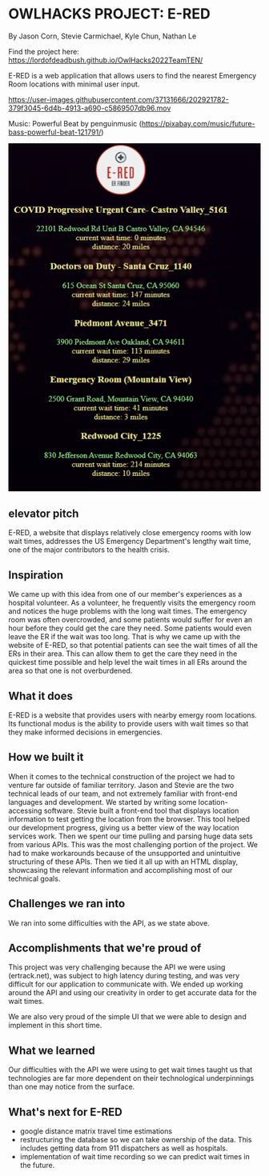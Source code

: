 # OWLHACKS PROJECT: E-RED

By Jason Corn, Stevie Carmichael, Kyle Chun, Nathan Le

Find the project here: https://lordofdeadbush.github.io/OwlHacks2022TeamTEN/

E-RED is a web application that allows users to find the nearest Emergency Room locations with minimal user input.



https://user-images.githubusercontent.com/37131666/202921782-379f3045-6d4b-4913-a690-c5869507db96.mov

Music: Powerful Beat by penguinmusic (https://pixabay.com/music/future-bass-powerful-beat-121791/)

![alt text](demoimage.png)

## elevator pitch

E-RED, a website that displays relatively close emergency rooms with low wait times, addresses the US Emergency Department's lengthy wait time, one of the major contributors to the health crisis.

## Inspiration

We came up with this idea from one of our member's experiences as a hospital volunteer. As a volunteer, he frequently visits the emergency room and notices the huge problems with the long wait times. The emergency room was often overcrowded, and some patients would suffer for even an hour before they could get the care they need. Some patients would even leave the ER if the wait was too long. That is why we came up with the website of E-RED, so that potential patients can see the wait times of all the ERs in their area. This can allow them to get the care they need in the quickest time possible and help level the wait times in all ERs around the area so that one is not overburdened.

## What it does

E-RED is a website that provides users with nearby emergy room locations. Its functional modus is the ability to provide users with wait times so that they make informed decisions in emergencies.

## How we built it

When it comes to the technical construction of the project we had to venture far outside of familiar territory. Jason and Stevie are the two technical leads of our team, and not extremely familiar with front-end languages and development. We started by writing some location-accessing software. Stevie built a front-end tool that displays location information to test getting the location from the browser. This tool helped our development progress, giving us a better view of the way location services work. Then we spent our time pulling and parsing huge data sets from various APIs. This was the most challenging portion of the project. We had to make workarounds because of the unsupported and unintuitive structuring of these APIs. Then we tied it all up with an HTML display, showcasing the relevant information and accomplishing most of our technical goals.

## Challenges we ran into

We ran into some difficulties with the API, as we state above.

## Accomplishments that we're proud of

This project was very challenging because the API we were using (ertrack.net), was subject to high latency during testing, and was very difficult for our application to communicate with. We ended up working around the API and using our creativity in order to get accurate data for the wait times.

We are also very proud of the simple UI that we were able to design and implement in this short time.

## What we learned

Our difficulties with the API we were using to get wait times taught us that technologies are far more dependent on their technological underpinnings than one may notice from the surface. 

## What's next for E-RED

- google distance matrix travel time estimations
- restructuring the database so we can take ownership of the data. This includes getting data from 911 dispatchers as well as hospitals.
- implementation of wait time recording so we can predict wait times in the future.
